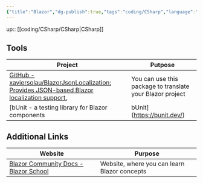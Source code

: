 ```yaml
---
{"title":"Blazor","dg-publish":true,"tags":"coding/CSharp","language":"en","permalink":"/coding/c-sharp/blazor/","dgPassFrontmatter":true}
---
```


up:: [[coding/CSharp/CSharp\|CSharp]]


## Tools

| Project                                                                                                                                                | Putpose                                                   |
| ------------------------------------------------------------------------------------------------------------------------------------------------------ | --------------------------------------------------------- |
| [GitHub - xaviersolau/BlazorJsonLocalization: Provides JSON-based Blazor localization support.](https://github.com/xaviersolau/BlazorJsonLocalization) | You can use this package to translate your Blazor project |
| [bUnit - a testing library for Blazor components | bUnit](https://bunit.dev/)| Link to bunit website                                                           |

## Additional Links

| Website | Purpose |
| ------- | ------- |
|    [Blazor Community Docs - Blazor School](https://blazorschool.com/)     |    Website, where you can learn Blazor concepts |